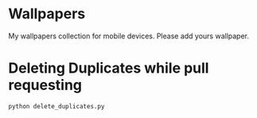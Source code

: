 # Wallpapers
My wallpapers collection for mobile devices.
Please add yours wallpaper.

# Deleting Duplicates while pull requesting
```
python delete_duplicates.py
```

